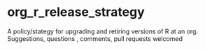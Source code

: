 # org_r_release_strategy
A policy/stategy for upgrading and retiring versions of R at an org.
Suggestions, questions , comments, pull requests welcomed
